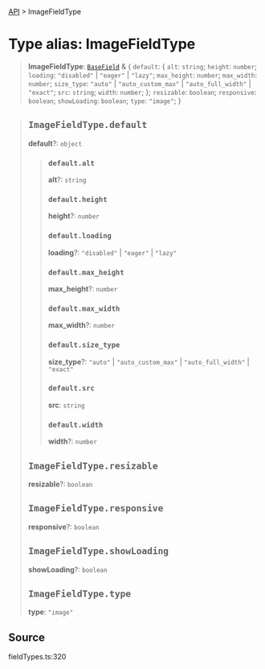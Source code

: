 [API](../index.md) > ImageFieldType

# Type alias: ImageFieldType

> **ImageFieldType**: [`BaseField`](type-alias.BaseField.md) & \{
  `default`: \{
    `alt`: `string`;
    `height`: `number`;
    `loading`: `"disabled"` \| `"eager"` \| `"lazy"`;
    `max_height`: `number`;
    `max_width`: `number`;
    `size_type`: `"auto"` \| `"auto_custom_max"` \| `"auto_full_width"` \| `"exact"`;
    `src`: `string`;
    `width`: `number`;
  };
  `resizable`: `boolean`;
  `responsive`: `boolean`;
  `showLoading`: `boolean`;
  `type`: `"image"`;
 }

> ## `ImageFieldType.default`
>
> **default**?: `object`
>
> > ### `default.alt`
> >
> > **alt**?: `string`
> >
> > ### `default.height`
> >
> > **height**?: `number`
> >
> > ### `default.loading`
> >
> > **loading**?: `"disabled"` \| `"eager"` \| `"lazy"`
> >
> > ### `default.max_height`
> >
> > **max\_height**?: `number`
> >
> > ### `default.max_width`
> >
> > **max\_width**?: `number`
> >
> > ### `default.size_type`
> >
> > **size\_type**?: `"auto"` \| `"auto_custom_max"` \| `"auto_full_width"` \| `"exact"`
> >
> > ### `default.src`
> >
> > **src**: `string`
> >
> > ### `default.width`
> >
> > **width**?: `number`
> >
> >
>
> ## `ImageFieldType.resizable`
>
> **resizable**?: `boolean`
>
> ## `ImageFieldType.responsive`
>
> **responsive**?: `boolean`
>
> ## `ImageFieldType.showLoading`
>
> **showLoading**?: `boolean`
>
> ## `ImageFieldType.type`
>
> **type**: `"image"`
>
>

## Source

fieldTypes.ts:320
